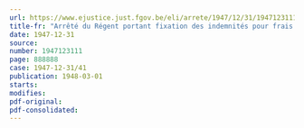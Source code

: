 ```yaml
---
url: https://www.ejustice.just.fgov.be/eli/arrete/1947/12/31/1947123111/justel
title-fr: "Arrêté du Régent portant fixation des indemnités pour frais de vacation des vétérinaires de contrôle"
date: 1947-12-31
source:
number: 1947123111
page: 888888
case: 1947-12-31/41
publication: 1948-03-01
starts:
modifies:
pdf-original:
pdf-consolidated:
---
```


